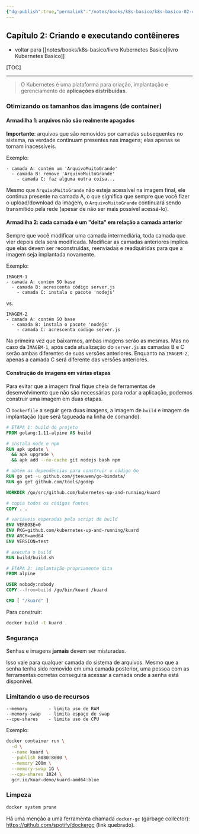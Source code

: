```yaml
---
{"dg-publish":true,"permalink":"/notes/books/k8s-basico/k8s-basico-02-containers/"}
---
```


## Capítulo 2: Criando e executando contêineres

- voltar para [[notes/books/k8s-basico/livro Kubernetes Basico\|livro Kubernetes Basico]]

[TOC]

---

> O Kubernetes é uma plataforma para criação, implantação e gerenciamento de __aplicações distribuídas__.


### Otimizando os tamanhos das imagens (de container)

#### Armadilha 1: arquivos não são realmente apagados

**Importante**: arquivos que são removidos por camadas subsequentes no sistema, na verdade continuam presentes nas imagens; elas apenas se tornam inacessíveis.

Exemplo:
```
- camada A: contém um 'ArquivoMuitoGrande'
  - camada B: remove 'ArquivoMuitoGrande'
    - camada C: faz alguma outra coisa...
```

Mesmo que `ArquivoMuitoGrande` não esteja acessível na imagem final, ele continua presente na camada A, o que significa que sempre que você fizer o upload/download da imagem, o `ArquivoMuitoGrande` continuará sendo transmitido pela rede (apesar de não ser mais possível acessá-lo).

#### Armadilha 2: cada camada é um "delta" em relação a camada anterior

Sempre que você modificar uma camada intermediária, toda camada que vier depois dela será modificada. Modificar as camadas anteriores implica que elas devem ser reconstruídas, reenviadas e readquiridas para que a imagem seja implantada novamente.

Exemplo:
```
IMAGEM-1
- camada A: contém SO base
  - camada B: acrescenta código server.js
    - camada C: instala o pacote 'nodejs'
```
vs.
```
IMAGEM-2
- camada A: contém SO base
  - camada B: instala o pacote 'nodejs'
    - camada C: acrescenta código server.js
```

Na primeira vez que baixarmos, ambas imagens serão as mesmas. Mas no caso da `IMAGEM-1`, após cada atualização do `server.js` as camadas B e C serão ambas diferentes de suas versões anteriores. Enquanto na `IMAGEM-2`, apenas a camada C será diferente das versões anteriores.


#### Construção de imagens em várias etapas

Para evitar que a imagem final fique cheia de ferramentas de desenvolvimento que não são necessárias para rodar a aplicação, podemos construir uma imagem em duas etapas.

O `Dockerfile` a seguir gera duas imagens, a imagem de `build` e imagem de implantação (que será tagueada na linha de comando).

```Dockerfile
# ETAPA 1: build do projeto
FROM golang:1.11-alpine AS build

# instala node e npm
RUN apk update \
  && apk upgrade \
  && apk add --no-cache git nodejs bash npm

# obtém as dependências para construir o código Go
RUN go get -u github.com/jteeuwen/go-bindata/
RUN go get github.com/tools/godep

WORKDIR /go/src/github.com/kubernetes-up-and-running/kuard

# copia todos os códigos fontes
COPY . .

# variáveis esperadas pelo script de build
ENV VERBOSE=0
ENV PKG=github.com/kubernetes-up-and-running/kuard
ENV ARCH=amd64
ENV VERSION=test

# executa o build
RUN build/build.sh

# ETAPA 2: implantação propriamente dita
FROM alpine

USER nobody:nobody
COPY --from=build /go/bin/kuard /kuard

CMD [ "/kuard" ]

```

Para construir:
```sh
docker build -t kuard .
```

### Segurança

Senhas e imagens **jamais** devem ser misturadas.

Isso vale para qualquer camada do sistema de arquivos. Mesmo que a senha tenha sido removido em uma camada posterior, uma pessoa com as ferramentas corretas conseguirá acessar a camada onde a senha está disponível.


### Limitando o uso de recursos

```
--memory        - limita uso de RAM
--memory-swap   - limita espaço de swap
--cpu-shares    - limita uso de CPU
```

Exemplo:
```sh
docker container run \
  -d \
  --name kuard \
  --publish 8080:8080 \
  --memory 200m \
  --memory-swap 1G \
  --cpu-shares 1024 \
  gcr.io/kuar-demo/kuard-amd64:blue
```


### Limpeza

```sh
docker system prune
```

Há uma menção a uma ferramenta chamada `docker-gc` (garbage collector): <https://github.com/spotify/dockergc> (link quebrado).
